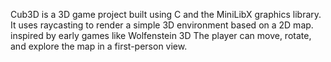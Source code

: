 Cub3D is a 3D game project built using C and the MiniLibX graphics library.
It uses raycasting to render a simple 3D environment based on a 2D map.
inspired by early games like Wolfenstein 3D The player can move, rotate, and explore the map in a first-person view.

